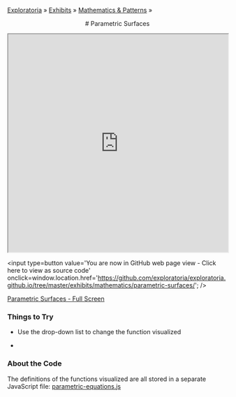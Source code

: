 [Exploratoria]( http://exploratoria.github.io ) &raquo; [Exhibits]( http://exploratoria.github.io/exhibits/ ) &raquo;
[Mathematics & Patterns]( http://exploratoria.github.io/exhibits/mathematics/ ) &raquo;

<center>
# Parametric Surfaces
</center>

<span style=display:none>_View as a web page to see the content of this iframe_</span>
<iframe src=http://exploratoria.github.io/lib/code-edit-view/code-edit-view.html#http://exploratoria.github.io/exhibits/mathematics/parametric-surfaces/parametric-surfaces.html width=100% height=500px></iframe>

<span style=display:none; >[You are now in GitHub source code view - Click here to view as a web page] (http://exploratoria.github.io/exhibits/mathematics/parametric-surfaces/index.html 'View file as a web page') </span>
<input type=button value='You are now in GitHub web page view - Click here to view as source code' onclick=window.location.href='https://github.com/exploratoria/exploratoria.github.io/tree/master/exhibits/mathematics/parametric-surfaces/'; />

[Parametric Surfaces - Full Screen](http://exploratoria.github.io/exhibits/mathematics/parametric-surfaces/parametric-surfaces.html)

### Things to Try

* Use the drop-down list to change the function visualized

* 
 
### About the Code

The definitions of the functions visualized are all stored in a separate JavaScript file: [parametric-equations.js](https://github.com/exploratoria/exploratoria.github.io/tree/master/exhibits/mathematics/parametric-surfaces/js/parametric-equations.js)

